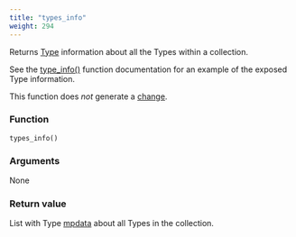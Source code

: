 ```yaml
---
title: "types_info"
weight: 294
---
```


Returns [Type](../../overview/type) information about all the Types within a collection.

See the [type_info()](../type_info) function documentation for an example of the exposed Type information.

This function does *not* generate a [change](../../overview/changes).

### Function

`types_info()`

### Arguments

None

### Return value

List with Type [mpdata](../../data-types/mpdata) about all Types in the collection.
